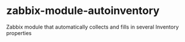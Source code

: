 # zabbix-module-autoinventory
Zabbix module that automatically collects and fills in several Inventory properties
